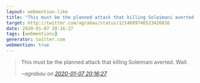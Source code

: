 ```yaml
---
layout: webmention-like
title: "This must be the planned attack that killing Soleimani averted. Wait."
target: http://twitter.com/agrabau/status/1214689746523426816
date: 2020-01-07 20:16:27
tags: [webmentions]
generator: twitter.com
webmention: true
---
```


<blockquote class="external-citation">
  <p>
    This must be the planned attack that killing Soleimani averted. Wait.
  </p>
  <cite>‒<span class="p-author p-name">agrabau</span>
    on
    <a href="http://twitter.com/agrabau/status/1214689746523426816" rel="external nofollow" target="_blank">2020-01-07 20:16:27</a>
  </cite>
</blockquote>
